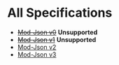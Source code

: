 # All Specifications

- [~~Mod-Json v0~~](specs/puzzle.mod.v0.json) <strong> Unsupported </strong>
- [~~Mod-Json v1~~](specs/puzzle.mod.v1.json) <strong> Unsupported </strong>
- [Mod-Json v2](specs/puzzle.mod.v2.json)
- [Mod-Json v3](specs/puzzle.mod.v3.json)
